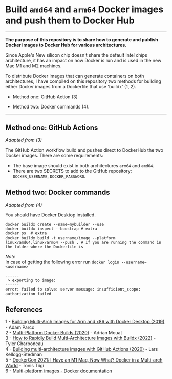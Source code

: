 # Build `amd64` and `arm64` Docker images and push them to Docker Hub

---

**The purpose of this repository is to share how to generate and publish Docker images to Docker Hub for various architectures.**

Since Apple's New silicon chip doesn't share the default Intel chips architecture, it has an impact on how Docker is run and is used in the new Mac M1 and M2 machines.

To distribute Docker images that can generate containers on both architectures, I have compiled on this repository two methods for building either Docker images from a Dockerfile that use 'buildx' (1, 2).

- Method one: GitHub Action (3)

- Method two: Docker commands (4). 

---

## Method one: GitHub Actions
*Adapted from (3)*

The GitHub Action workflow build and pushes direct to DockerHub the two Docker images. 
There are some requirements:
- The base image should exist in both architectures `arm64` and `amd64`.
- There are two SECRETS to add to the GitHub repository: `DOCKER_USERNAME`, `DOCKER_PASSWORD`.

## Method two: Docker commands
*Adapted from (4)*  

You should have Docker Desktop installed.

``` 
docker buildx create --name=mybuilder --use  
docker buildx inspect --boostrap # extra
docker ps  # extra
docker buildx build -t username/image --platform linux/amd64,linux/arm64 --push . # If you are running the command in the folder where the Dockerfile is
```
*Note*  
In case of getting the following error run `docker login --username=<username>`  
```
------
 > exporting to image:
------
error: failed to solve: server message: insufficient_scope: authorization failed
```


## References
1 - [Building Multi-Arch Images for Arm and x86 with Docker Desktop (2019)](https://www.docker.com/blog/multi-arch-images/) - Adam Parco  
2 - [Multi-Platform Docker Builds (2020)](https://www.docker.com/blog/multi-platform-docker-builds/) - Adrian Mouat  
3 - [How to Rapidly Build Multi-Architecture Images with Buildx (2022)](https://www.docker.com/blog/how-to-rapidly-build-multi-architecture-images-with-buildx/) - Tyler Charboneau  
4 - [Building multi-architecture images with GitHub Actions (2020)](https://blog.oddbit.com/post/2020-09-25-building-multi-architecture-im/) - Lars Kellogg-Stedman    
5 - [DockerCon 2021: I Have an M1 Mac, Now What? Docker in a Multi-arch World](https://www.youtube.com/watch?v=pvaQcMrvMJo) - Tonis Tiigi  
6 - [Multi-platform images - Docker documentation](https://docs.docker.com/build/building/multi-platform/)

